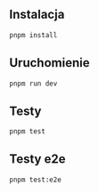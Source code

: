 ## Instalacja

```bash
pnpm install
```

## Uruchomienie

```bash
pnpm run dev
```

## Testy

```bash
pnpm test
```

## Testy e2e

```bash
pnpm test:e2e
```
